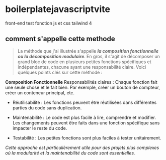 # boilerplatejavascriptvite
front-end test fonction js et css tailwind 4 
## comment s'appelle cette methode
>La méthode que j'ai illustrée s'appelle ***la composition fonctionnelle ou la décomposition modulaire***. En gros, il s'agit de décomposer un grand bloc de code en plusieurs petites fonctions spécifiques et indépendantes, chacune ayant une responsabilité claire. Voici quelques points clés sur cette méthode :

**Composition Fonctionnelle**
Responsabilités claires : Chaque fonction fait une seule chose et le fait bien. Par exemple, créer un bouton de compteur, créer un conteneur principal, etc.

- Réutilisabilité : Les fonctions peuvent être réutilisées dans différentes parties du code sans duplication.

- Maintenabilité : Le code est plus facile à lire, comprendre et modifier. Les changements peuvent être faits dans une fonction spécifique sans impacter le reste du code.

- Testabilité : Les petites fonctions sont plus faciles à tester unitairement.

*Cette approche est particulièrement utile pour des projets plus complexes où la modularité et la maintenabilité du code sont essentielles.*